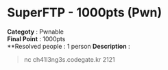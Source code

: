 SuperFTP - 1000pts (Pwn)
========================
**Categoty** : Pwnable<br />
**Final Point** : 1000pts<br />
**Resolved people : 1 person
**Description** : 
> nc ch41l3ng3s.codegate.kr 2121
